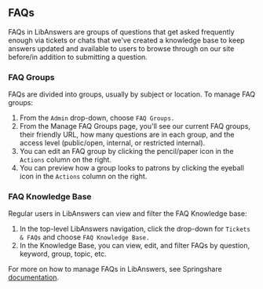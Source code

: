 ## FAQs

FAQs in LibAnswers are groups of questions that get asked frequently enough via tickets or chats that we've created a knowledge base to keep answers updated and available to users to browse through on our site before/in addition to submitting a question. 

### FAQ Groups

FAQs are divided into groups, usually by subject or location. To manage FAQ groups: 

1. From the ```Admin``` drop-down, choose ```FAQ Groups.```
2. From the Manage FAQ Groups page, you'll see our current FAQ groups, their friendly URL, how many questions are in each group, and the access level (public/open, internal, or restricted internal). 
3. You can edit an FAQ group by clicking the pencil/paper icon in the ```Actions``` column on the right.
4. You can preview how a group looks to patrons by clicking the eyeball icon in the ```Actions``` column on the right. 

### FAQ Knowledge Base

Regular users in LibAnswers can view and filter the FAQ Knowledge base: 

1. In the top-level LibAnswers navigation, click the drop-down for ```Tickets & FAQs``` and choose ```FAQ Knowledge Base.```
2. In the Knowledge Base, you can view, edit, and filter FAQs by question, keyword, group, topic, etc.

For more on how to manage FAQs in LibAnswers, see Springshare [documentation](https://ask.springshare.com/libanswers/search?t=0&g=3&topics=LibChat&adv=1). 